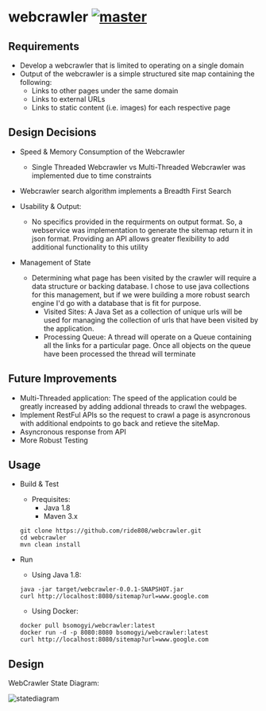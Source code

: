 # webcrawler  [![master](https://travis-ci.org/ride808/webcrawler.svg?branch=master)](https://travis-ci.org/ride808/webcrawler/branches) 

## Requirements  
 - Develop a webcrawler that is limited to operating on a single domain    
 - Output of the webcrawler is a simple structured site map containing the following:    
	 - Links to other pages under the same domain    
	 - Links to external URLs    
	 - Links to static content (i.e. images) for each respective page    
  
## Design Decisions 

 - Speed & Memory Consumption of the Webcrawler    
     - Single Threaded Webcrawler  vs Multi-Threaded Webcrawler was implemented due to time constraints 
    
 - Webcrawler search algorithm implements a Breadth First Search
       
       
 - Usability & Output:     
	 - No specifics provided in the requirments on output format. So, a webservice was implementation to generate the sitemap return it in json format.  Providing an API allows greater flexibility to add additional functionality to this utility    
       
 - Management of State    
	 - Determining what page has been visited by the crawler will require a data structure or backing database.  I chose to use java collections for this management, but if we were building a more robust search engine I'd go with a database that is fit for purpose.    
  	      - Visited Sites: A Java Set as a collection of unique urls will be used for managing the collection of urls that have been visited by the application.
  	      - Processing Queue: A thread will operate on a Queue containing all the links for a particular page. Once all objects on the queue have been processed the thread will terminate
    
  
## Future Improvements  
  
 -  Multi-Threaded application: The speed of the application could be greatly increased by adding addional threads to 
 crawl the webpages.
 -  Implement RestFul APIs so the request to crawl a page is asyncronous with additional endpoints to go back and retieve
 the siteMap.
 - Asyncronous response from API
 - More Robust Testing
      
## Usage  
 - Build  & Test  
	 - Prequisites:
		 - Java 1.8  
		 - Maven 3.x  

	```		 
	git clone https://github.com/ride808/webcrawler.git  
	cd webcrawler 
	mvn clean install
	```
 - Run  
  
	 - Using Java 1.8:

	``` 
	java -jar target/webcrawler-0.0.1-SNAPSHOT.jar  
	curl http://localhost:8080/sitemap?url=www.google.com     	 
	```
	 
	 - Using Docker:

	```
	docker pull bsomogyi/webcrawler:latest   
	docker run -d -p 8080:8080 bsomogyi/webcrawler:latest  
	curl http://localhost:8080/sitemap?url=www.google.com  
	```

## Design

WebCrawler State Diagram: 

![statediagram](https://github.com/ride808/webcrawler/blob/master/docs/images/state-diagram.png)

